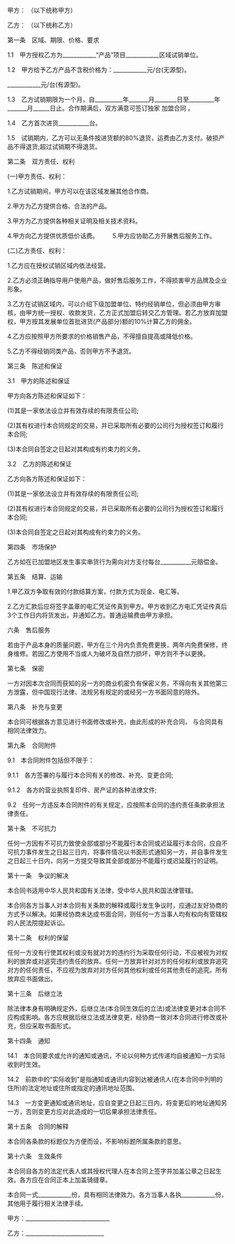 
 


甲方：                   （以下统称甲方）


乙方：                   （以下统称乙方）


第一条　区域、期限、价格、要求


1.1　甲方授权乙方为____________“产品”项目____________区域试销单位。


1.2　甲方给予乙方产品不含税价格为：____________元/台(无源型)。


____________元/台(有源型)。


1.3　乙方试销期限为一个月，自__________年_______月________日至_________年_______月______日止。合作期满后，双方满意可签订独家
加盟合同
。


1.4　乙方首次进货___________台。


1.5　试销期内，乙方可以无条件按进货额的80%退货，运费由乙方支付。破损产品不得退货;超过试销期不得退货。


第二条　双方责任、权利


(一)甲方责任、权利：


1.乙方试销期间，甲方可以在该区域发展其他合作商。


2.甲方为乙方提供合格、合法的产品。


3.甲方为乙方提供各种相关证明及相关技术资料。


4.甲方向乙方提供优质低价话费。 　　5.甲方应协助乙方开展售后服务工作。


(二)乙方责任、权利：


1.乙方应在授权试销区域内依法经营。


2.乙方必须正确指导用户使用产品，做好售后服务工作，不得损害甲方品牌及企业形象。


3.乙方在试销区域内，可以介绍下级加盟单位、特约经销单位，但必须由甲方审核，由甲方统一授权、收款发货，乙方正式加盟后转交乙方管理。若乙方放弃加盟权，甲方按其发展单位首批进货(产品部分)额的10%计算乙方的佣金。


4.乙方应按照甲方所要求的价格销售产品，不得擅自提高或降低价格。


5.乙方不得经销同类产品，否则甲方不予退货。


第三条　陈述和保证


3.1　甲方的陈述和保证


甲方向各方陈述和保证如下：


(1)其是一家依法设立并有效存续的有限责任公司;


(2)其有权进行本合同规定的交易，并已采取所有必要的公司行为授权签订和履行本合同;


(3)本合同自签定之日起对其构成有约束力的义务。


3.2　乙方的陈述和保证


乙方向各方陈述和保证如下：


(1)其是一家依法设立并有效存续的有限责任公司;


(2)其有权进行本合同规定的交易，并已采取所有必要的公司行为授权签订和履行本合同;


(3)本合同自签定之日起对其构成有约束力的义务。


第四条　市场保护


乙方如在已加盟地区发生事实串货行为需向对方支付每台___________元赔偿金。


第五条　结算、运输


1.甲乙双方争取有效的付款结算方案，付款方式为现金、电汇等。


2.乙方汇款后应将签字盖章的电汇凭证传真到甲方。甲方收到乙方电汇凭证传真后3个工作日内将货发出，并通知乙方。普通运输费由甲方承担。


六条　售后服务


若由于产品本身的质量问题，甲方在三个月内负责免费更换，两年内免费保修，终身维修。若因乙方使用不当或人为破坏及自然力损坏，甲方则不予以更换。


第七条　保密


一方对因本次合同而获知的另一方的商业机密负有保密义务，不得向有关其他第三方泄露，但中国现行法律、法规另有规定的或经另一方书面同意的除外。


第八条　补充与变更


本合同可根据各方意见进行书面修改或补充，由此形成的补充合同， 与合同具有相同法律效力。


第九条　合同附件


9.1　本合同附件包括但不限于：


9.1.1　各方签署的与履行本合同有关的修改、补充、变更合同;


9.1.2　各方的营业执照复印件、房产证的各种法律文件;


9.2　任何一方违反本合同附件的有关规定，应按照本合同的违约责任条款承担法律责任。


第十条　不可抗力


任何一方因有不可抗力致使全部或部分不能履行本合同或迟延履行本合同，应自不可抗力事件发生之日起三日内，将事件情况以书面形式通知另一方，并自事件发生之日起三十日内，向另一方提交导致其全部或部分不能履行或迟延履行的证明。


第十一条　争议的解决


本合同书适用中华人民共和国有关法律，受中华人民共和国法律管辖。


本合同各方当事人对本合同有关条款的解释或履行发生争议时，应通过友好协商的方式予以解决。如果经协商未达成书面合同，则任何一方当事人均有权向有管辖权的人民法院提起诉讼。


第十二条　权利的保留


任何一方没有行使其权利或没有就对方的违约行为采取任何行动，不应被视为对权利的放弃或对追究违约责任的放弃。任何一方放弃针对对方的任何权利或放弃追究对方的任何责任，不应视为放弃对对方任何其他权利或任何其他责任的追究。所有放弃应书面做出。


第十三条　后继立法


除法律本身有明确规定外，后继立法(本合同生效后的立法)或法律变更对本合同不应构成影响。各方应根据后继立法或法律变更，经协商一致对本合同进行修改或补充，但应采取书面形式。


第十四条　通知


14.1　本合同要求或允许的通知或通讯，不论以何种方式传递均自被通知一方实际收到时生效。


14.2　前款中的“实际收到”是指通知或通讯内容到达被通讯人(在本合同中列明的住所)的法定地址或住所或指定的通讯地址范围。


14.3　一方变更通知或通讯地址，应自变更之日起三日内，将变更后的地址通知另一方，否则变更方应对此造成的一切后果承担法律责任。


第十五条　合同的解释


本合同各条款的标题仅为方便而设，不影响标题所属条款的意思。


第十六条　生效条件


本合同自各方的法定代表人或其授权代理人在本合同上签字并加盖公章之日起生 效。各方应在合同正本上加盖骑缝章。


本合同一式____________份，具有相同法律效力。各方当事人各执____________份，其他用于履行相关法律手续。


甲方：______________________________


乙方：____________________________




 


 

 
 
 
 
 
  


  
 

  


  


  
 
 
 
 

